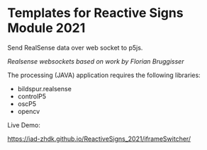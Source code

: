 # Templates for Reactive Signs Module 2021
Send RealSense data over web socket to p5js.

*Realsense websockets based on work by Florian Bruggisser*

The processing (JAVA) application requires the following libraries:
- bildspur.realsense
- controlP5
- oscP5
- opencv

Live Demo:

https://iad-zhdk.github.io/ReactiveSigns_2021/iframeSwitcher/
